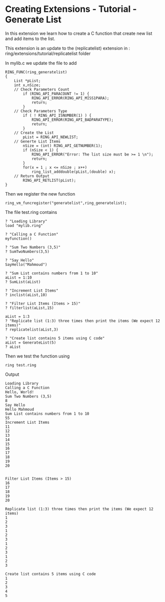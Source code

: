 Creating Extensions - Tutorial - Generate List
==============================================

In this extension we learn how to create a C function that create new list and add items to the list.

This extension is an update to the (replicatelist) extension in : ring/extensions/tutorial/replicatelist folder

In mylib.c we update the file to add 

	RING_FUNC(ring_generatelist)
	{
		List *pList;
		int x,nSize;
		// Check Parameters Count
			if (RING_API_PARACOUNT != 1) {
				RING_API_ERROR(RING_API_MISS1PARA);
				return;
			}
		// Check Parameters Type
			if ( ! RING_API_ISNUMBER(1) ) {
				RING_API_ERROR(RING_API_BADPARATYPE);
				return;
			}
		// Create the List
			pList = RING_API_NEWLIST;
		// Generte List Items
			nSize = (int) RING_API_GETNUMBER(1);
			if (nSize < 1) {
				RING_API_ERROR("Error: The list size must be >= 1 \n");
				return;
			}
			for(x = 1 ; x <= nSize ; x++) 
				ring_list_adddouble(pList,(double) x);
		// Return Output
			RING_API_RETLIST(pList);
	}


Then we register the new function

	ring_vm_funcregister("generatelist",ring_generatelist);

The file test.ring contains

	? "Loading Library"
	load "mylib.ring"

	? "Calling a C Function"
	myfunction()

	? "Sum Two Numbers (3,5)"
	? SumTwoNumbers(3,5)

	? "Say Hello"
	SayHello("Mahmoud")

	? "Sum List contains numbers from 1 to 10"
	aList = 1:10
	? SumList(aList)

	? "Increment List Items"
	? inclist(aList,10)

	? "Filter List Items (Items > 15)"
	? filterlist(aList,15)

	aList = 1:3
	? "Replicate list (1:3) three times then print the items (We expect 12 items)"
	? replicatelist(aList,3)

	? "Create list contains 5 items using C code"
	aList = GenerateList(5)
	? aList

Then we test the function using

	ring test.ring

Output

	Loading Library
	Calling a C Function
	Hello, World!
	Sum Two Numbers (3,5)
	8
	Say Hello
	Hello Mahmoud
	Sum List contains numbers from 1 to 10
	55
	Increment List Items
	11
	12
	13
	14
	15
	16
	17
	18
	19
	20


	Filter List Items (Items > 15)
	16
	17
	18
	19
	20

	Replicate list (1:3) three times then print the items (We expect 12 items)
	1
	2
	3
	1
	2
	3
	1
	2
	3
	1
	2
	3

	Create list contains 5 items using C code
	1
	2
	3
	4
	5
